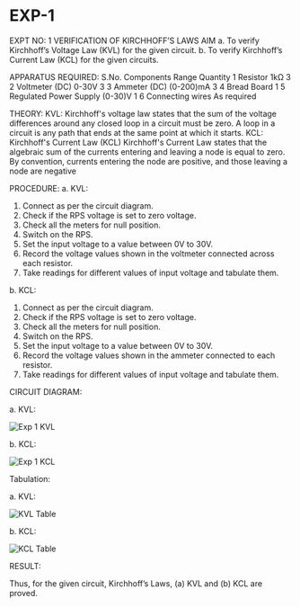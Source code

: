 # EXP-1
EXPT NO: 1	VERIFICATION OF KIRCHHOFF’S LAWS
AIM
a.   To verify Kirchhoff’s Voltage Law (KVL) for the given circuit. 
b.   To verify Kirchhoff’s Current Law (KCL) for the given circuits.

APPARATUS REQUIRED:
S.No.	Components	Range	Quantity
1	Resistor	1kΩ	3
2	Voltmeter (DC)	0-30V	3
3	Ammeter (DC)	(0-200)mA	3
4	Bread Board		1
5	Regulated Power Supply	(0-30)V	1
6	Connecting wires		As required

THEORY:
KVL: Kirchhoff's voltage law states that the sum of the voltage differences around any closed loop in a circuit must be zero. A loop in a circuit is any path that ends at the same point at which it starts.
KCL:
Kirchhoff's Current Law (KCL) Kirchhoff's Current Law states that the algebraic sum of the currents entering and leaving a node is equal to zero. By convention, currents entering the node are positive, and those leaving a node are negative


PROCEDURE:
a.   KVL:
1.   Connect as per the circuit diagram.
2.   Check if the RPS voltage is set to zero voltage.
3.   Check all the meters for null position.
4.   Switch on the RPS.
5.   Set the input voltage to a value between 0V to 30V.
6.   Record the voltage values shown in the voltmeter connected across each resistor.
7.   Take readings for different values of input voltage and tabulate them.


b.  KCL:
1.   Connect as per the circuit diagram.
2.   Check if the RPS voltage is set to zero voltage.
3.   Check all the meters for null position.
4.   Switch on the RPS.
5.   Set the input voltage to a value between 0V to 30V.
6.   Record the voltage values shown in the ammeter connected to each resistor.
7.   Take readings for different values of input voltage and tabulate them. 

CIRCUIT DIAGRAM:

a.   KVL:
 
![Exp 1 KVL](https://github.com/user-attachments/assets/eddd7e69-b517-4ca2-a7fb-4fdcdd151a83)


b.  KCL:

![Exp 1 KCL](https://github.com/user-attachments/assets/906592e5-8359-49c8-8d84-977f6eed84af)


Tabulation:

a.   KVL:
 
![KVL Table](https://github.com/user-attachments/assets/3d0da336-5674-47cb-b40d-525731b8b897)

b.  KCL:

![KCL Table](https://github.com/user-attachments/assets/2bd97d33-8592-4d5d-bca9-1c2123795513)

RESULT:

Thus, for the given circuit, Kirchhoff’s Laws, (a) KVL and (b) KCL are proved.
